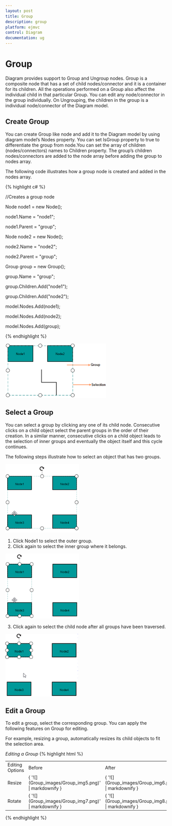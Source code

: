 ```yaml
---
layout: post
title: Group
description: group
platform: ejmvc
control: Diagram
documentation: ug
---
```


# Group

Diagram provides support to Group and Ungroup nodes. Group is a composite node that has a set of child nodes/connector and it is a container for its children. All the operations performed on a Group also affect the individual child in that particular Group. You can edit any node/connector in the group individually. On Ungrouping, the children in the group is a individual node/connector of the Diagram model. 

## Create Group

You can create Group like node and add it to the Diagram model by using diagram model’s Nodes property. You can set IsGroup property to true to differentiate the group from node.You can set the array of children (nodes/connectors) names to Children property. The group’s children nodes/connectors are added to the node array before adding the group to nodes array. 

The following code illustrates how a group node is created and added in the nodes array.

{% highlight c# %}




//Creates a group node

Node node1 = new Node();

node1.Name = "node1";

node1.Parent = "group";

Node node2 = new Node();

node2.Name = "node2";

node2.Parent = "group";

Group group = new Group();

group.Name = "group";

group.Children.Add("node1");

group.Children.Add("node2");

model.Nodes.Add(node1);

model.Nodes.Add(node2);

model.Nodes.Add(group);



{% endhighlight %}



![](Group_images/Group_img1.png)



## Select a Group

You can select a group by clicking any one of its child node. Consecutive clicks on a child object select the parent groups in the order of their creation. In a similar manner, consecutive clicks on a child object leads to the selection of inner groups and eventually the object itself and this cycle continues.

The following steps illustrate how to select an object that has two groups.



![](Group_images/Group_img2.png)



1. Click Node1 to select the outer group.
2. Click again to select the inner group where it belongs.



![](Group_images/Group_img3.png)



3. Click again to select the child node after all groups have been traversed.



![](Group_images/Group_img4.png)



## Edit a Group

To edit a group, select the corresponding group. You can apply the following features on Group for editing.

For example, resizing a group, automatically resizes its child objects to fit the selection area.

_Editing a Group_
{% highlight html %}
<table>
<tr>
<td>
Editing Options</td><td>
Before </td><td>
After</td></tr>
<tr>
<td>
Resize</td><td>
{ '![](Group_images/Group_img5.png)' | markdownify }

</td><td>
{ '![](Group_images/Group_img6.png)' | markdownify }

</td></tr>
<tr>
<td>
Rotate</td><td>
{ '![](Group_images/Group_img7.png)' | markdownify }

</td><td>
{ '![](Group_images/Group_img8.png)' | markdownify }

</td></tr>
</table>

{% endhighlight %}
